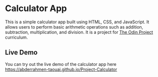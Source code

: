 # Calculator App

This is a simple calculator app built using HTML, CSS, and JavaScript. It allows users to perform basic arithmetic operations such as addition, subtraction, multiplication, and division.
It is a project for [The Odin Project](https://www.theodinproject.com/) curriculum.

## Live Demo

You can try out the live demo of the calculator app here https://abderrahmen-taouai.github.io/Project-Calculator
